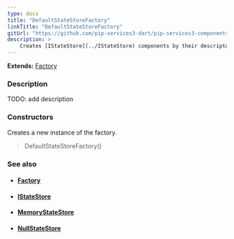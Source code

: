 ```yaml
---
type: docs
title: "DefaultStateStoreFactory"
linkTitle: "DefaultStateStoreFactory"
gitUrl: "https://github.com/pip-services3-dart/pip-services3-components-dart"
description: >
    Creates [IStateStore](../IStateStore) components by their descriptors.
---
```


**Extends:** [Factory](../../build/factory)

### Description

TODO: add description

### Constructors
Creates a new instance of the factory.

> DefaultStateStoreFactory()


### See also
- #### [Factory](../../build/factory)
- #### [IStateStore](../IStateStore)
- #### [MemoryStateStore](../memory_state_store)
- #### [NullStateStore](../null_state_store)
